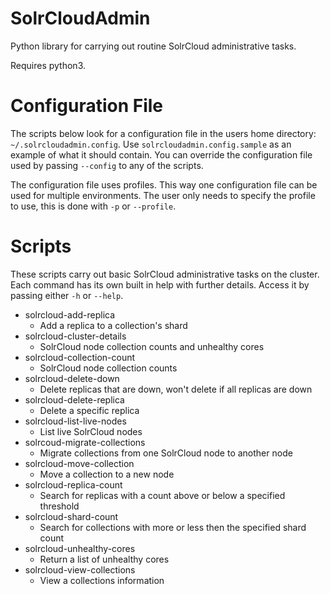 # SolrCloudAdmin

Python library for carrying out routine SolrCloud administrative tasks.

Requires python3.

# Configuration File

The scripts below look for a configuration file in the users home directory: `~/.solrcloudadmin.config`. Use `solrcloudadmin.config.sample` as an example of what it should contain. You can override the configuration file used by passing `--config` to any of the scripts.

The configuration file uses profiles. This way one configuration file can be used for multiple environments. The user only needs to specify the profile to use, this is done with `-p` or `--profile`.

# Scripts

These scripts carry out basic SolrCloud administrative tasks on the cluster. Each command has its own built in help with further details. Access it by passing either `-h` or `--help`.

- solrcloud-add-replica
  - Add a replica to a collection's shard
- solrcloud-cluster-details
  - SolrCloud node collection counts and unhealthy cores
- solrcloud-collection-count
  - SolrCloud node collection counts
- solrcloud-delete-down
  - Delete replicas that are down, won't delete if all replicas are down
- solrcloud-delete-replica
  - Delete a specific replica
- solrcloud-list-live-nodes
  - List live SolrCloud nodes
- solrcoud-migrate-collections
  - Migrate collections from one SolrCloud node to another node
- solrcloud-move-collection
  - Move a collection to a new node
- solrcloud-replica-count
  - Search for replicas with a count above or below a specified threshold
- solrcloud-shard-count
  - Search for collections with more or less then the specified shard count
- solrcloud-unhealthy-cores
  - Return a list of unhealthy cores
- solrcloud-view-collections
  - View a collections information
